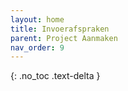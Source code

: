 ```yaml
---
layout: home
title: Invoerafspraken
parent: Project Aanmaken
nav_order: 9
---
```

{: .no_toc .text-delta }